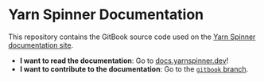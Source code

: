 # Yarn Spinner Documentation

This repository contains the GitBook source code used on the [Yarn Spinner documentation site](https://docs.yarnspinner.dev).

* **I want to read the documentation**: Go to [docs.yarnspinner.dev](https://docs.yarnspinner.dev)!
* **I want to contribute to the documentation**: Go to the [`gitbook` branch](https://github.com/YarnSpinnerTool/Documentation/tree/gitbook).
